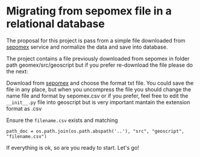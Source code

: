 # Migrating from sepomex file in a relational database

The proposal for this project is pass from a simple file downloaded 
from [sepomex](https://www.correosdemexico.gob.mx/SSLServicios/ConsultaCP/CodigoPostal_Exportar.aspx) 
service and normalize the data and save into database.

The project contains a file previously downloaded from sepomex in folder path geomex/src/geoscript
but if you prefer re-download the file please do the next:

Download from [sepomex](https://www.correosdemexico.gob.mx/SSLServicios/ConsultaCP/CodigoPostal_Exportar.aspx)
and choose the format txt file. You could save the file in any place, but when you uncompress the file 
you should change the name file and format by sepomex.csv or if you prefer, feel free to edit
the ```__init__.py``` file into geoscript but is very important mantain the extension format as .csv

Ensure the ```filename.csv``` exists and matching
 
``
path_doc = os.path.join(os.path.abspath('..'), "src", "geoscript", "filename.csv")
``
 
 If everything is ok, so are you ready to start. Let's go! 
